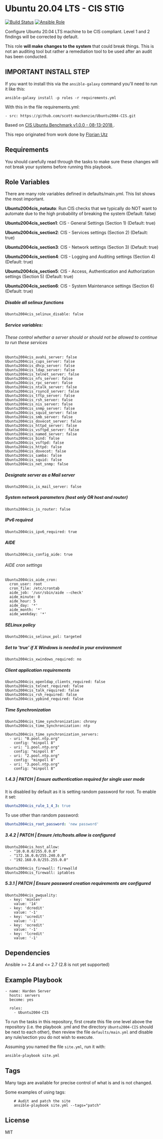 Ubuntu 20.04 LTS - CIS STIG
================

[![Build Status](https://travis-ci.com/florianutz/Ubuntu2004-CIS.svg?branch=master)](https://travis-ci.com/florianutz/Ubuntu2004-CIS)
[![Ansible Role](https://img.shields.io/badge/role-florianutz.Ubuntu2004--CIS-blue.svg)](https://galaxy.ansible.com/florianutz/Ubuntu2004-CIS/)

Configure Ubuntu 20.04 LTS machine to be CIS compliant. Level 1 and 2 findings will be corrected by default.

This role **will make changes to the system** that could break things. This is not an auditing tool but rather a remediation tool to be used after an audit has been conducted.

## IMPORTANT INSTALL STEP

If you want to install this via the `ansible-galaxy` command you'll need to run it like this:

`ansible-galaxy install -p roles -r requirements.yml`

With this in the file requirements.yml:

```
- src: https://github.com/scott-mackenzie/Ubuntu2004-CIS.git
```

Based on [CIS Ubuntu Benchmark v1.0.0 - 08-13-2018 ](https://community.cisecurity.org/collab/public/index.php).

This repo originated from work done by [Florian Utz](https://github.com/florianutz/Ubuntu2004-CIS)

Requirements
------------

You should carefully read through the tasks to make sure these changes will not break your systems before running this playbook.

Role Variables
--------------
There are many role variables defined in defaults/main.yml. This list shows the most important.

**Ubuntu2004cis_notauto**: Run CIS checks that we typically do NOT want to automate due to the high probability of breaking the system (Default: false)

**Ubuntu2004cis_section1**: CIS - General Settings (Section 1) (Default: true)

**Ubuntu2004cis_section2**: CIS - Services settings (Section 2) (Default: true)

**Ubuntu2004cis_section3**: CIS - Network settings (Section 3) (Default: true)

**Ubuntu2004cis_section4**: CIS - Logging and Auditing settings (Section 4) (Default: true)

**Ubuntu2004cis_section5**: CIS - Access, Authentication and Authorization settings (Section 5) (Default: true)

**Ubuntu2004cis_section6**: CIS - System Maintenance settings (Section 6) (Default: true)  

##### Disable all selinux functions
`Ubuntu2004cis_selinux_disable: false`

##### Service variables:
###### These control whether a server should or should not be allowed to continue to run these services

```
Ubuntu2004cis_avahi_server: false  
Ubuntu2004cis_cups_server: false  
Ubuntu2004cis_dhcp_server: false  
Ubuntu2004cis_ldap_server: false  
Ubuntu2004cis_telnet_server: false  
Ubuntu2004cis_nfs_server: false  
Ubuntu2004cis_rpc_server: false  
Ubuntu2004cis_ntalk_server: false  
Ubuntu2004cis_rsyncd_server: false  
Ubuntu2004cis_tftp_server: false  
Ubuntu2004cis_rsh_server: false  
Ubuntu2004cis_nis_server: false  
Ubuntu2004cis_snmp_server: false  
Ubuntu2004cis_squid_server: false  
Ubuntu2004cis_smb_server: false  
Ubuntu2004cis_dovecot_server: false  
Ubuntu2004cis_httpd_server: false  
Ubuntu2004cis_vsftpd_server: false  
Ubuntu2004cis_named_server: false  
Ubuntu2004cis_bind: false  
Ubuntu2004cis_vsftpd: false  
Ubuntu2004cis_httpd: false  
Ubuntu2004cis_dovecot: false  
Ubuntu2004cis_samba: false  
Ubuntu2004cis_squid: false  
Ubuntu2004cis_net_snmp: false  
```  

##### Designate server as a Mail server
`Ubuntu2004cis_is_mail_server: false`


##### System network parameters (host only OR host and router)
`Ubuntu2004cis_is_router: false`  


##### IPv6 required
`Ubuntu2004cis_ipv6_required: true`  


##### AIDE
`Ubuntu2004cis_config_aide: true`

###### AIDE cron settings
```
Ubuntu2004cis_aide_cron:
  cron_user: root
  cron_file: /etc/crontab
  aide_job: '/usr/sbin/aide --check'
  aide_minute: 0
  aide_hour: 5
  aide_day: '*'
  aide_month: '*'
  aide_weekday: '*'  
```

##### SELinux policy
`Ubuntu2004cis_selinux_pol: targeted`


##### Set to 'true' if X Windows is needed in your environment
`Ubuntu2004cis_xwindows_required: no`


##### Client application requirements
```
Ubuntu2004cis_openldap_clients_required: false
Ubuntu2004cis_telnet_required: false
Ubuntu2004cis_talk_required: false  
Ubuntu2004cis_rsh_required: false
Ubuntu2004cis_ypbind_required: false
```

##### Time Synchronization
```
Ubuntu2004cis_time_synchronization: chrony
Ubuntu2004cis_time_Synchronization: ntp

Ubuntu2004cis_time_synchronization_servers:
  - uri: "0.pool.ntp.org"
    config: "minpoll 8"
  - uri: "1.pool.ntp.org"
    config: "minpoll 8"
  - uri: "2.pool.ntp.org"
    config: "minpoll 8"
  - uri: "3.pool.ntp.org"
    config: "minpoll 8"
```  
##### 1.4.3 | PATCH | Ensure authentication required for single user mode
It is disabled by default as it is setting random password for root. To enable it set:
```yaml
Ubuntu2004cis_rule_1_4_3: true
```
To use other than random password:
```yaml
Ubuntu2004cis_root_password: 'new password'
```

##### 3.4.2 | PATCH | Ensure /etc/hosts.allow is configured
```
Ubuntu2004cis_host_allow:
  - "10.0.0.0/255.0.0.0"  
  - "172.16.0.0/255.240.0.0"  
  - "192.168.0.0/255.255.0.0"    
```  

```
Ubuntu2004cis_firewall: firewalld
Ubuntu2004cis_firewall: iptables
```

##### 5.3.1 | PATCH | Ensure password creation requirements are configured
```
Ubuntu2004cis_pwquality:
  - key: 'minlen'
    value: '14'
  - key: 'dcredit'
    value: '-1'
  - key: 'ucredit'
    value: '-1'
  - key: 'ocredit'
    value: '-1'
  - key: 'lcredit'
    value: '-1'
```


Dependencies
------------

Ansible >= 2.4 and <= 2.7 (2.8 is not yet supported)

Example Playbook
-------------------------

```
- name: Harden Server
  hosts: servers
  become: yes

  roles:
    - Ubuntu2004-CIS
```

To run the tasks in this repository, first create this file one level above the repository
(i.e. the playbook .yml and the directory `Ubuntu2004-CIS` should be next to each other),
then review the file `defaults/main.yml` and disable any rule/section you do not wish to execute.

Assuming you named the file `site.yml`, run it with:
```bash
ansible-playbook site.yml
```

Tags
----
Many tags are available for precise control of what is and is not changed.

Some examples of using tags:

```
    # Audit and patch the site
    ansible-playbook site.yml --tags="patch"
```

License
-------

MIT
